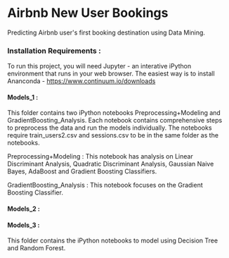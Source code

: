 # Airbnb New User Bookings
 
Predicting Airbnb user's first booking destination using Data Mining.

### Installation Requirements : 
  
To run this project, you will need Jupyter - an interative iPython environment that runs in your web browser. The easiest way is to install Ananconda - https://www.continuum.io/downloads 

#### Models_1 : 

This folder contains two iPython notebooks Preprocessing+Modeling and GradientBoosting_Analysis. 
Each notebook contains comprehensive steps to preprocess the data and run the models individually. The notebooks require train_users2.csv and sessions.csv to be in the same folder as the notebooks. 

Preprocessing+Modeling : This notebook has analysis on Linear Discriminant Analysis, Quadratic Discriminant Analysis, Gaussian Naive Bayes, AdaBoost and Gradient Boosting Classifiers.

GradientBoosting_Analysis : This notebook focuses on the Gradient Boosting Classifier.


#### Models_2 :


#### Models_3 : 

This folder contains the iPython notebooks to model using Decision Tree and Random Forest. 
